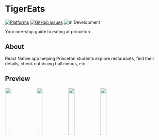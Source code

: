 # TigerEats
[![Platforms](https://img.shields.io/badge/platforms-Android%20|%20iOS-blue.svg)](https://shields.io/)
[![GitHub issues](https://img.shields.io/github/issues/aryanbhasin/tiger-eats)](https://github.com/aryanbhasin/tiger-eats/issues)
![In Development](https://img.shields.io/badge/-currently%20in%20development-red)

Your one-stop guide to eating at princeton

## About
React Native app helping Princeton students explore restaurants, find their details, check out dining hall menus, etc.

## Preview
<img src="https://i.imgur.com/OU8l92Y.png"  width="20%"/>   <img src="https://imgur.com/ereBhmY.png"  width="20%"/>   <img src="https://imgur.com/87hn2h8.png"  width="20%"/>   <img src="https://imgur.com/jOVTsZe.png"  width="20%"/>


